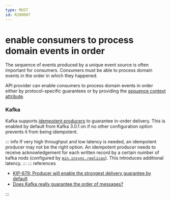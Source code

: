 ```yaml
---
type: MUST
id: R200007
---
```


# enable consumers to process domain events in order

The sequence of events produced by a unique event source is often important for consumers.
Consumers must be able to process domain events in the order in which they happened.

API provider can enable consumers to process domain events in order either by protocol-specific guarantees or by providing the [sequence context attribute](@guidelines/R200003).

### Kafka

Kafka supports [idempotent producers](https://kafka.apache.org/documentation/#producerconfigs_enable.idempotence) to guarantee in-order delivery.
This is enabled by default from Kafka 3.0.1 on if no other configuration option prevents it from being idempotent.

::: info
If very high throughput and low latency is needed, an idempotent producer may not be the right option.
An idempotent producer needs to receive acknowledgement for each written record by a certain number of kafka nods (configured by [`min.insync.replicas`](https://kafka.apache.org/documentation/#producerconfigs_enable.idempotence)).
This introduces additional latency.
:::
::: references

- [KIP-679: Producer will enable the strongest delivery guarantee by default](https://cwiki.apache.org/confluence/display/KAFKA/KIP-679%3A+Producer+will+enable+the+strongest+delivery+guarantee+by+default)
- [Does Kafka really guarantee the order of messages?](https://blog.softwaremill.com/does-kafka-really-guarantee-the-order-of-messages-3ca849fd19d2)

:::
